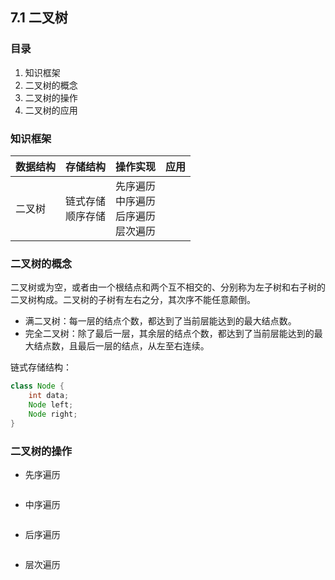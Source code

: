 ## 7.1 二叉树

### 目录

1. 知识框架
2. 二叉树的概念
3. 二叉树的操作
4. 二叉树的应用



### 知识框架

| 数据结构 | 存储结构               | 操作实现                                           | 应用 |
| -------- | ---------------------- | -------------------------------------------------- | ---- |
| 二叉树   | 链式存储<br />顺序存储 | 先序遍历<br />中序遍历<br />后序遍历<br />层次遍历 |      |



### 二叉树的概念

二叉树或为空，或者由一个根结点和两个互不相交的、分别称为左子树和右子树的二叉树构成。二叉树的子树有左右之分，其次序不能任意颠倒。

* 满二叉树：每一层的结点个数，都达到了当前层能达到的最大结点数。
* 完全二叉树：除了最后一层，其余层的结点个数，都达到了当前层能达到的最大结点数，且最后一层的结点，从左至右连续。

链式存储结构：

```java
class Node {
    int data;
    Node left;
    Node right;
}
```



### 二叉树的操作

* 先序遍历

```java

```



* 中序遍历

```java


```



* 后序遍历

```java
```



* 层次遍历

```java
```

